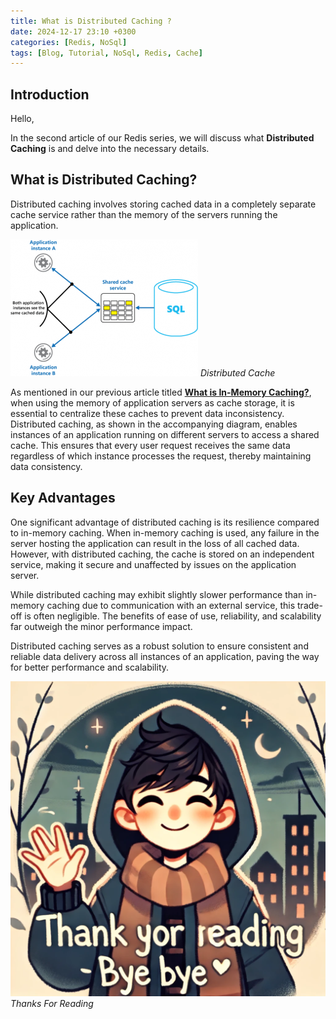 ```yaml
---
title: What is Distributed Caching ?
date: 2024-12-17 23:10 +0300
categories: [Redis, NoSql]
tags: [Blog, Tutorial, NoSql, Redis, Cache]
---
```


## Introduction
Hello,

In the second article of our Redis series, we will discuss what **Distributed Caching** is and delve into the necessary details.

## What is Distributed Caching?
Distributed caching involves storing cached data in a completely separate cache service rather than the memory of the servers running the application.

![Desktop View](/assets/img/posts/what-is-distributed-cache.png)
_Distributed Cache_

As mentioned in our previous article titled **[What is In-Memory Caching?](https://alparslanakbas.github.io/posts/what-is-in-memory-cache/)**, when using the memory of application servers as cache storage, it is essential to centralize these caches to prevent data inconsistency. Distributed caching, as shown in the accompanying diagram, enables instances of an application running on different servers to access a shared cache. This ensures that every user request receives the same data regardless of which instance processes the request, thereby maintaining data consistency.

## Key Advantages
One significant advantage of distributed caching is its resilience compared to in-memory caching. When in-memory caching is used, any failure in the server hosting the application can result in the loss of all cached data. However, with distributed caching, the cache is stored on an independent service, making it secure and unaffected by issues on the application server.

While distributed caching may exhibit slightly slower performance than in-memory caching due to communication with an external service, this trade-off is often negligible. The benefits of ease of use, reliability, and scalability far outweigh the minor performance impact.

Distributed caching serves as a robust solution to ensure consistent and reliable data delivery across all instances of an application, paving the way for better performance and scalability.

![Desktop View](/assets/img/posts/thanks-for-reading.webp)
_Thanks For Reading_